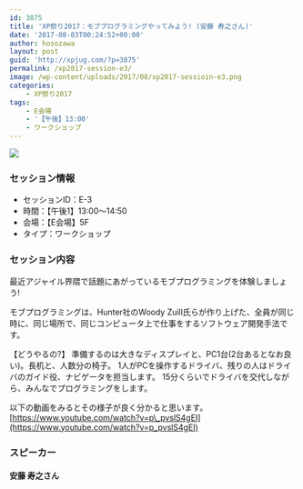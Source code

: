 ```yaml
---
id: 3875
title: 'XP祭り2017：モブプログラミングやってみよう! (安藤 寿之さん)'
date: '2017-08-03T00:24:52+00:00'
author: hosozawa
layout: post
guid: 'http://xpjug.com/?p=3875'
permalink: /xp2017-session-e3/
image: /wp-content/uploads/2017/08/xp2017-sessioin-e3.png
categories:
    - XP祭り2017
tags:
    - E会場
    - '【午後】13:00'
    - ワークショップ
---
```


![](http://xpjug.com/wp-content/uploads/2017/08/xp2017-sessioin-e3.png)

### セッション情報

- セッションID：E-3
- 時間：【午後1】13:00～14:50
- 会場：【E会場】5F
- タイプ：ワークショップ

### セッション内容

最近アジャイル界隈で話題にあがっているモブプログラミングを体験しましょう!

モブプログラミングは、Hunter社のWoody Zuill氏らが作り上げた、全員が同じ時に、同じ場所で、同じコンピュータ上で仕事をするソフトウェア開発手法です。

【どうやるの?】 準備するのは大きなディスプレイと、PC1台(2台あるとなお良い)。長机と、人数分の椅子。 1人がPCを操作するドライバ、残りの人はドライバのガイド役、ナビゲータを担当します。 15分くらいでドライバを交代しながら、みんなでプログラミングをします。

以下の動画をみるとその様子が良く分かると思います。 [https://www.youtube.com/watch?v=p\_pvslS4gEI](https://www.youtube.com/watch?v=p_pvslS4gEI)

### スピーカー

#### 安藤 寿之さん